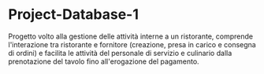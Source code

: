 # Project-Database-1
Progetto volto alla gestione delle attività interne a un ristorante, comprende l'interazione tra ristorante e fornitore (creazione, presa in carico e consegna di ordini) e facilita le attività del personale di servizio e culinario dalla prenotazione del tavolo fino all'erogazione del pagamento.
